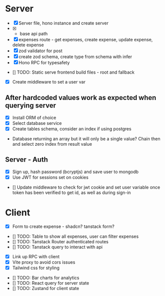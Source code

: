 # Server

- [x] Server file, hono instance and create server
- [x] - base api path
- [x] expenses route - get expenses, create expense, update expense, delete expense
- [x] zod validator for post
- [x] create zod schema, create type from schema with infer
- [x] Hono RPC for typesafety
- [] TODO: Static serve frontend build files - root and fallback
- [x] Create middleware to set a user var

## After hardcoded values work as expected when querying server

- [x] Install ORM of choice
- [x] Select database service
- [x] Create tables schema, consider an index if using postgres

- Database returning an array but it will only be a single value? Chain then and select zero index from result value

## Server - Auth

- [x] Sign up, hash password (bcryptjs) and save user to mongodb
- [x] Use JWT for sessions set on cookies
- [] Update middleware to check for jwt cookie and set user variable once token has been verified to get id, as well as during sign-in

# Client

- [x] Form to create expense - shadcn? tanstack form?
- [] TODO: Table to show all expenses, user can filter expenses
- [] TODO: Tanstack Router authenticated routes
- [] TODO: Tanstack query to interact with api
- [x] Link up RPC with client
- [x] Vite proxy to avoid cors issues
- [x] Tailwind css for styling
- [] TODO: Bar charts for analytics
- [] TODO: React query for server state
- [] TODO: Zustand for client state
